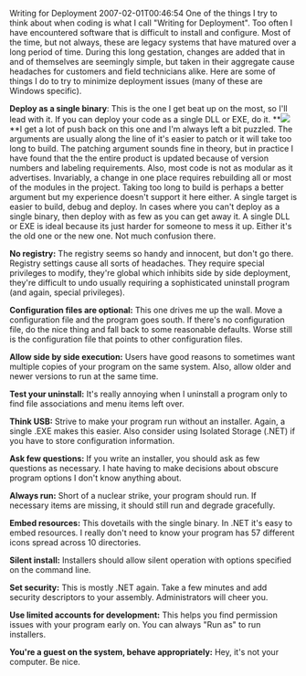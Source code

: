 Writing for Deployment
2007-02-01T00:46:54
One of the things I try to think about when coding is what I call "Writing for Deployment". Too often I have encountered software that is difficult to install and configure. Most of the time, but not always, these are legacy systems that have matured over a long period of time. During this long gestation, changes are added that in and of themselves are seemingly simple, but taken in their aggregate cause headaches for customers and field technicians alike. Here are some of things I do to try to minimize deployment issues (many of these are Windows specific). 

**Deploy as a single binary**: This is the one I get beat up on the most, so I'll lead with it. If you can deploy your code as a single DLL or EXE, do it. **![](/content/images/blog/WindowsLiveWriter/WritingforDeployment_85D0/windows%5B9%5D.gif)**I get a lot of push back on this one and I'm always left a bit puzzled. The arguments are usually along the line of it's easier to patch or it will take too long to build. The patching argument sounds fine in theory, but in practice I have found that the the entire product is updated because of version numbers and labeling requirements. Also, most code is not as modular as it advertises. Invariably, a change in one place requires rebuilding all or most of the modules in the project. Taking too long to build is perhaps a better argument but my experience doesn't support it here either. A single target is easier to build, debug and deploy. In cases where you can't deploy as a single binary, then deploy with as few as you can get away it. A single DLL or EXE is ideal because its just harder for someone to mess it up. Either it's the old one or the new one. Not much confusion there.

**No registry:** The registry seems so handy and innocent, but don't go there. Registry settings cause all sorts of headaches. They require special privileges to modify, they're global which inhibits side by side deployment, they're difficult to undo usually requiring a sophisticated uninstall program (and again, special privileges). 

**Configuration files are optional:** This one drives me up the wall. Move a configuration file and the program goes south. If there's no configuration file, do the nice thing and fall back to some reasonable defaults. Worse still is the configuration file that points to other configuration files.

**Allow side by side execution:** Users have good reasons to sometimes want multiple copies of your program on the same system. Also, allow older and newer versions to run at the same time.

**Test your uninstall:** It's really annoying when I uninstall a program only to find file associations and menu items left over.

**Think USB:** Strive to make your program run without an installer. Again, a single .EXE makes this easier. Also consider using Isolated Storage (.NET) if you have to store configuration information.

**Ask few questions:** If you write an installer, you should ask as few questions as necessary. I hate having to make decisions about obscure program options I don't know anything about.

**Always run:** Short of a nuclear strike, your program should run. If necessary items are missing, it should still run and degrade gracefully.

**Embed resources:** This dovetails with the single binary. In .NET it's easy to embed resources. I really don't need to know your program has 57 different icons spread across 10 directories.

**Silent install:** Installers should allow silent operation with options specified on the command line.

**Set security:** This is mostly .NET again. Take a few minutes and add security descriptors to your assembly. Administrators will cheer you.

**Use limited accounts for development:** This helps you find permission issues with your program early on. You can always "Run as" to run installers. 

**You're a guest on the system, behave appropriately:** Hey, it's not your computer. Be nice.
